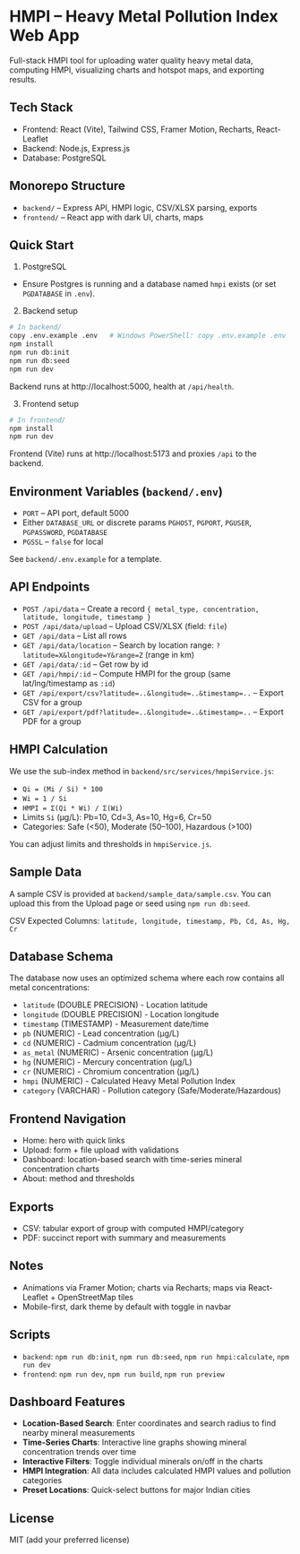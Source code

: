 # HMPI – Heavy Metal Pollution Index Web App

Full-stack HMPI tool for uploading water quality heavy metal data, computing HMPI, visualizing charts and hotspot maps, and exporting results.

## Tech Stack
- Frontend: React (Vite), Tailwind CSS, Framer Motion, Recharts, React-Leaflet
- Backend: Node.js, Express.js
- Database: PostgreSQL

## Monorepo Structure
- `backend/` – Express API, HMPI logic, CSV/XLSX parsing, exports
- `frontend/` – React app with dark UI, charts, maps

## Quick Start

1) PostgreSQL
- Ensure Postgres is running and a database named `hmpi` exists (or set `PGDATABASE` in `.env`).

2) Backend setup
```bash
# In backend/
copy .env.example .env   # Windows PowerShell: copy .env.example .env
npm install
npm run db:init
npm run db:seed
npm run dev
```
Backend runs at http://localhost:5000, health at `/api/health`.

3) Frontend setup
```bash
# In frontend/
npm install
npm run dev
```
Frontend (Vite) runs at http://localhost:5173 and proxies `/api` to the backend.

## Environment Variables (`backend/.env`)
- `PORT` – API port, default 5000
- Either `DATABASE_URL` or discrete params `PGHOST`, `PGPORT`, `PGUSER`, `PGPASSWORD`, `PGDATABASE`
- `PGSSL` – `false` for local

See `backend/.env.example` for a template.

## API Endpoints
- `POST /api/data` – Create a record `{ metal_type, concentration, latitude, longitude, timestamp }`
- `POST /api/data/upload` – Upload CSV/XLSX (field: `file`)
- `GET /api/data` – List all rows
- `GET /api/data/location` – Search by location range: `?latitude=X&longitude=Y&range=Z` (range in km)
- `GET /api/data/:id` – Get row by id
- `GET /api/hmpi/:id` – Compute HMPI for the group (same lat/lng/timestamp as `:id`)
- `GET /api/export/csv?latitude=..&longitude=..&timestamp=..` – Export CSV for a group
- `GET /api/export/pdf?latitude=..&longitude=..&timestamp=..` – Export PDF for a group

## HMPI Calculation
We use the sub-index method in `backend/src/services/hmpiService.js`:
- `Qi = (Mi / Si) * 100`
- `Wi = 1 / Si`
- `HMPI = Σ(Qi * Wi) / Σ(Wi)`
- Limits `Si` (µg/L): Pb=10, Cd=3, As=10, Hg=6, Cr=50
- Categories: Safe (<50), Moderate (50–100), Hazardous (>100)

You can adjust limits and thresholds in `hmpiService.js`.

## Sample Data
A sample CSV is provided at `backend/sample_data/sample.csv`. You can upload this from the Upload page or seed using `npm run db:seed`.

CSV Expected Columns: `latitude, longitude, timestamp, Pb, Cd, As, Hg, Cr`

## Database Schema
The database now uses an optimized schema where each row contains all metal concentrations:
- `latitude` (DOUBLE PRECISION) - Location latitude
- `longitude` (DOUBLE PRECISION) - Location longitude  
- `timestamp` (TIMESTAMP) - Measurement date/time
- `pb` (NUMERIC) - Lead concentration (µg/L)
- `cd` (NUMERIC) - Cadmium concentration (µg/L)
- `as_metal` (NUMERIC) - Arsenic concentration (µg/L)
- `hg` (NUMERIC) - Mercury concentration (µg/L)
- `cr` (NUMERIC) - Chromium concentration (µg/L)
- `hmpi` (NUMERIC) - Calculated Heavy Metal Pollution Index
- `category` (VARCHAR) - Pollution category (Safe/Moderate/Hazardous)

## Frontend Navigation
- Home: hero with quick links
- Upload: form + file upload with validations
- Dashboard: location-based search with time-series mineral concentration charts
- About: method and thresholds

## Exports
- CSV: tabular export of group with computed HMPI/category
- PDF: succinct report with summary and measurements

## Notes
- Animations via Framer Motion; charts via Recharts; maps via React-Leaflet + OpenStreetMap tiles
- Mobile-first, dark theme by default with toggle in navbar

## Scripts
- `backend`: `npm run db:init`, `npm run db:seed`, `npm run hmpi:calculate`, `npm run dev`
- `frontend`: `npm run dev`, `npm run build`, `npm run preview`

## Dashboard Features
- **Location-Based Search**: Enter coordinates and search radius to find nearby mineral measurements
- **Time-Series Charts**: Interactive line graphs showing mineral concentration trends over time
- **Interactive Filters**: Toggle individual minerals on/off in the charts
- **HMPI Integration**: All data includes calculated HMPI values and pollution categories
- **Preset Locations**: Quick-select buttons for major Indian cities

## License
MIT (add your preferred license)
